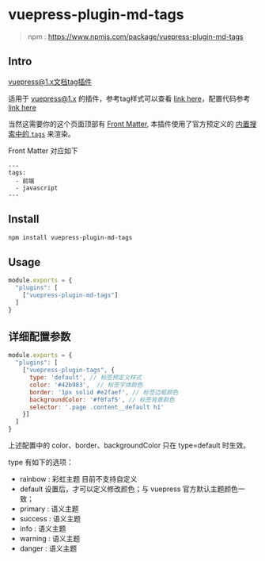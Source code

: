 # vuepress-plugin-md-tags

> npm : https://www.npmjs.com/package/vuepress-plugin-md-tags

## Intro

vuepress@1.x文档tag插件

适用于 [vuepress@1.x](https://vuepress.vuejs.org/zh/plugin/using-a-plugin.html) 的插件，参考tag样式可以查看 [link here](https://herrylo.github.io/front/2021-06-23.html)，配置代码参考[link here](https://github.com/HerryLo/BlogPress/blob/master/docs/.vuepress/config.js#L225)

当然这需要你的这个页面顶部有 [Front Matter](https://vuepress.vuejs.org/zh/guide/frontmatter.html#front-matter), 本插件使用了官方预定义的 [内置搜索中的 `tags`](https://vuepress.vuejs.org/zh/theme/default-theme-config.html#%E5%86%85%E7%BD%AE%E6%90%9C%E7%B4%A2)
来渲染。

Front Matter 对应如下

```
---
tags:
  - 前端
  - javascript
---
```

## Install

```bash
npm install vuepress-plugin-md-tags
```

## Usage

```javascript
module.exports = {
  "plugins": [
    ["vuepress-plugin-md-tags"]
  ]
}
```

## 详细配置参数

```javascript
module.exports = {
  "plugins": [
    ["vuepress-plugin-tags", {
      type: 'default', // 标签预定义样式
      color: '#42b983',  // 标签字体颜色
      border: '1px solid #e2faef', // 标签边框颜色
      backgroundColor: '#f0faf5', // 标签背景颜色
      selector: '.page .content__default h1'
    }]
  ]
}
```

上述配置中的 color、border、backgroundColor 只在 type=default 时生效。

type 有如下的选项：

- rainbow : 彩虹主题 目前不支持自定义
- default 设置后，才可以定义修改颜色；与 vuepress 官方默认主题颜色一致；
- primary : 语义主题
- success : 语义主题
- info : 语义主题
- warning : 语义主题
- danger : 语义主题
